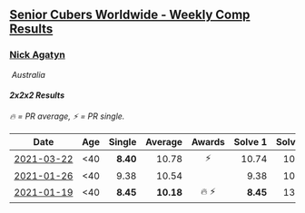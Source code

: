 <style>table {white-space: nowrap;}</style>
<link rel="stylesheet" type="text/css" href="/scw-comp/css/flags.css" />

## [Senior Cubers Worldwide - Weekly Comp Results](/scw-comp/results/)
### [Nick Agatyn](README.md)

<i class="flag flag-AU" />&nbsp;Australia

#### 2x2x2 Results

<span style="white-space: nowrap;">🔥 = PR average</span>, <span style="white-space: nowrap;">⚡ = PR single</span>.

| Date | Age | Single | Average | Awards | Solve 1 | Solve 2 | Solve 3 | Solve 4 | Solve 5 | Video |
| :--: | :--: | --: | --: | :--: | --: | --: | --: | --: | --: | :-- |
| [2021-03-22](../../results/2021-03-22/222.md) | <40 | **8.40** | 10.78 | ⚡ | 10.74 | 10.61 | **8.40** | 11.68 | 11.00 | [Desktop](https://www.facebook.com/757743227/videos/10161121205148228) / [Mobile](https://m.facebook.com/757743227/videos/10161121205148228) |
| [2021-01-26](../../results/2021-01-26/222.md) | <40 | 9.38 | 10.54 |  | 9.38 | 10.18 | 9.56 | 12.09 | 11.87 | [Desktop](https://www.facebook.com/757743227/videos/10160923486128228) / [Mobile](https://m.facebook.com/757743227/videos/10160923486128228) |
| [2021-01-19](../../results/2021-01-19/222.md) | <40 | **8.45** | **10.18** | 🔥 ⚡ | **8.45** | 13.25 | 11.55 | 8.69 | 10.30 | [Desktop](https://www.facebook.com/757743227/videos/10160878481133228) / [Mobile](https://m.facebook.com/757743227/videos/10160878481133228) |


<!-- Global site tag (gtag.js) - Google Analytics -->
<script async src="https://www.googletagmanager.com/gtag/js?id=UA-86348435-3"></script>
<script>window.dataLayer = window.dataLayer || []; function gtag() {dataLayer.push(arguments);} gtag('js', new Date()); gtag('config', 'UA-86348435-3');</script>
